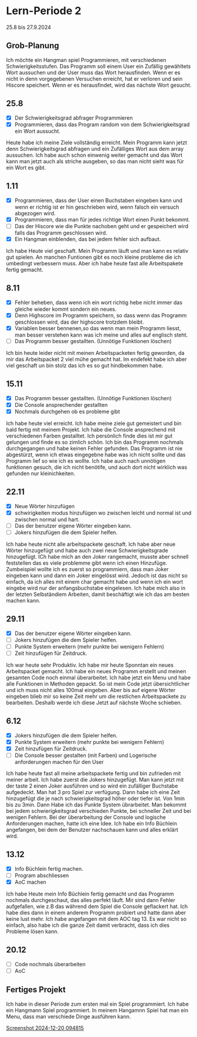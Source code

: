# Lern-Periode 2
25.8 bis 27.9.2024

## Grob-Planung
Ich möchte ein Hangman spiel Programmieren, mit verschiedenen Schwierigkeitsstufen. Das Programm soll einem User ein Zufällig gewähltets Wort aussuchen und der User muss das Wort herausfinden. Wenn er es nicht in denn vorgegebenen Versuchen erreicht, hat er verloren und sein Hiscore speichert. Wenn er es herausfindet, wird das nächste Wort gesucht. 
## 25.8
- [x] Der Schwierigkeitsgrad abfrager Programmieren
- [x] Programmieren, dass das Program random von dem Schwierigkeitsgrad ein Wort aussucht.

Heute habe ich meine Ziele vollständig erreicht. Mein Programm kann jetzt denn Schwierigkeitsgrad abfragen und ein Zufälliges Wort aus dem array aussuchen. Ich habe auch schon einwenig weiter gemacht und das Wort kann man jetzt auch als striche ausgeben, so das man nicht sieht was für ein Wort es gibt.

## 1.11
- [x] Programmieren, dass der User einen Buchstaben eingeben kann und wenn er richtig ist er hin geschrieben wird, wenn falsch ein versuch abgezogen wird.
- [x] Programmieren, dass man für jedes richtige Wort einen Punkt bekommt. 
- [ ] Das der Hiscore wie die Punkte nachoben geht und er gespeichert wird falls das Programm geschlossen wird.
- [x] Ein Hangman einblenden, das bei jedem fehler sich aufbaut.

Ich habe Heute viel geschaft. Mein Programm läuft und man kann es relativ gut spielen. An manchen Funtionen gibt es noch kleine probleme die ich umbedingt verbessern muss. Aber ich habe heute fast alle Arbeitspakete fertig gemacht.

## 8.11
- [x] Fehler beheben, dass wenn ich ein wort richtig hebe nicht immer das gleiche wieder kommt sondern ein neues.
- [x] Denn Highscore im Programm speichern, so dass wenn das Programm geschlossen wird, das der highscore trotzdem bleibt.
- [x] Variablen besser bennenen,so das wenn man mein Programm liesst, man besser verstehen kann was ich meine und alles auf englisch steht.
- [ ] Das Programm besser gestallten. (Unnötige Funktionen löschen)

Ich bin heute leider nicht mit meinen Arbeitspacketen fertig geworden, da mir das Arbeitspacket 2 viel mühe gemacht hat. Im endefekt habe ich aber viel geschaft un bin stolz das ich es so gut hindbekommen habe.

## 15.11
- [x] Das Programm besser gestallten. (Unnötige Funktionen löschen)
- [x] Die Console ansprechender gestallten
- [x] Nochmals durchgehen ob es probleme gibt

Ich habe heute viel erreicht. Ich habe meine ziele gut gemeistert und bin bald fertig mit meinem Projekt. Ich habe die Console ansprechend mit verschiedenen Farben gestalltet. Ich persönlich finde dies ist mir gut gelungen und finde es so zimlich schön. Ich bin das Programm nochmals durchgegangen und habe keinen Fehler gefunden. Das Programm ist nie abgestürzt, wenn ich etwas eingegebne habe was ich nicht sollte und das Programm lief so wie ich es wollte. Ich habe auch nach unnötigen funktionen gesuch, die ich nicht benötife, und auch dort nicht wirklich was gefunden nur kleinichkeiten.

##  22.11

- [X] Neue Wörter hinzufügen
- [X] schwirigkeiten modus hinzufügen wo zwischen leicht und normal ist und zwischen normal und hart.
- [ ] Das der benutzer eigene Wörter eingeben kann.
- [ ] Jokers hinzufügen die dem Spieler helfen.

Ich habe heute nicht alle arbeitspackete geschaft. Ich habe aber neue Wörter hinzugefügt und habe auch zwei neue Schwierigkeitsgrade hinzugefügt. ICh habe mich an den Joker rangemacht, musste aber schnell feststellen das es viele problemme gibt wenn ich einen Hinzufüge. Zumbeispiel wollte ich es zuerst so programmiern, dass man Joker eingeben kann und dann ein Joker eingelösst wird. Jedoch ist das nicht so einfach, da ich alles mit einem char gemacht habe und wenn ich ein wort eingebe wird nur der anfangsbuchstabe eingelesen. Ich habe mich also in der letzten Selbständiem Arbeiten, damit beschäftigt wie ich das am besten machen kann. 

## 29.11
- [X] Das der benutzer eigene Wörter eingeben kann.
- [ ] Jokers hinzufügen die dem Spieler helfen.
- [ ] Punkte System erweitern (mehr punkte bei wenigern Fehlern)
- [ ] Zeit hinzufügen für Zeitdruck.

Ich war heute sehr Produktiv. Ich habe mir heute Sponntan ein neues Arbeitspacket gemacht. Ich habe ein neues Programm erstellt und meinen gesamten Code noch einmal überarbeitet. Ich habe jetzt ein Menu und habe alle Funktionen in Methoden gepackt. So ist mein Code jetzt übersichtlicher und ich muss nicht alles 100mal eingeben. Aber bis auf eigene Wörter eingeben blieb mir so keine Zeit mehr um die restlichen Arbeitspackete zu bearbeiten. Deshalb werde ich diese Jetzt auf nächste Woche schieben.

## 6.12
- [x] Jokers hinzufügen die dem Spieler helfen.
- [X] Punkte System erweitern (mehr punkte bei wenigern Fehlern)
- [X] Zeit hinzufügen für Zeitdruck.
- [ ] Die Console besser gestalten (mit Farben) und Logerische anforderungen machen für den User

Ich habe heute fast all meine arbeitspackete fertig und bin zufrieden mit meiner arbeit. Ich habe zuerst die Jokers hinzugefügt. Man kann jetzt mit der taste 2 einen Joker ausführen und so wird ein zufälliger Buchstabe aufgedeckt. Man hat 3 pro Spiel zur verfügung. Dann habe ich eine Zeit hinzugefügt die je nach schwierigkeitsgrad höher oder tiefer ist. Von 1min bis zu 3min. Dann Habe ich das Punkte System übrarbeitet. Man bekommt bei jedem schwierigkeitsgrad verschieden Punkte, bei schneller Zeit und bei wenigen Fehlern. Bei der überarbeitung der Console und logische Anforderungen machen, hatte ich eine Idee. Ich habe ein Info Büchlein angefangen, bei dem der Benutzer nachschauen kann und alles erklärt wird.

## 13.12
- [x] Info Büchlein fertig machen.
- [ ] Program abschliessen
- [x] AoC machen

Ich habe Heute mein Info Büchlein fertig gemacht und das Programm nochmals durchgeschaut, das alles perfekt läuft. Mir sind dann Fehler aufgefallen, wie z.B das während dem Spiel die Console geflackert hat. Ich habe dies dann in einem anderem Programm probiert und hatte dann aber keine lust mehr. Ich habe angefangen mit dem AOC tag 13. Es war nicht so einfach, also habe ich die ganze Zeit damit verbracht, dass ich dies Probleme lösen kann.

## 20.12
- [ ] Code nochmals überarbeiten
- [ ] AoC

## Fertiges Projekt

Ich habe in dieser Periode zum ersten mal ein Spiel programmiert. Ich habe ein Hangmann Spiel programmiert. In meinem Hangamnn Spiel hat man ein Menu, dass man verschiede Dinge ausführen kann.

[Screenshot 2024-12-20 094815](https://github.com/user-attachments/assets/7418bbda-2d77-4cc9-bc35-b3ce8acebcc1)

